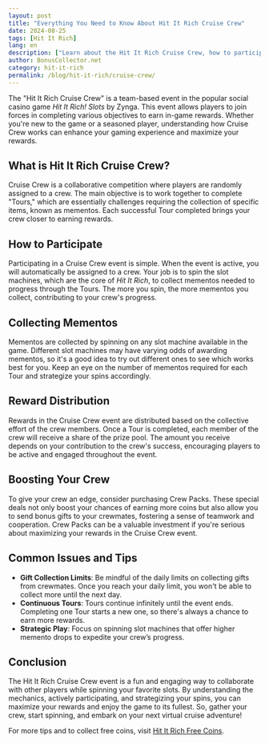```yaml
---
layout: post
title: "Everything You Need to Know About Hit It Rich Cruise Crew"
date: 2024-08-25
tags: [Hit It Rich]
lang: en
description: ["Learn about the Hit It Rich Cruise Crew, how to participate, collect mementos, and earn rewards in this popular social casino game."]
author: BonusCollector.net
category: hit-it-rich
permalink: /blog/hit-it-rich/cruise-crew/
---
```


The "Hit It Rich Cruise Crew" is a team-based event in the popular social casino game *Hit It Rich! Slots* by Zynga. This event allows players to join forces in completing various objectives to earn in-game rewards. Whether you're new to the game or a seasoned player, understanding how Cruise Crew works can enhance your gaming experience and maximize your rewards.

## What is Hit It Rich Cruise Crew?

Cruise Crew is a collaborative competition where players are randomly assigned to a crew. The main objective is to work together to complete "Tours," which are essentially challenges requiring the collection of specific items, known as mementos. Each successful Tour completed brings your crew closer to earning rewards.

## How to Participate

Participating in a Cruise Crew event is simple. When the event is active, you will automatically be assigned to a crew. Your job is to spin the slot machines, which are the core of *Hit It Rich*, to collect mementos needed to progress through the Tours. The more you spin, the more mementos you collect, contributing to your crew's progress.

## Collecting Mementos

Mementos are collected by spinning on any slot machine available in the game. Different slot machines may have varying odds of awarding mementos, so it's a good idea to try out different ones to see which works best for you. Keep an eye on the number of mementos required for each Tour and strategize your spins accordingly.

## Reward Distribution

Rewards in the Cruise Crew event are distributed based on the collective effort of the crew members. Once a Tour is completed, each member of the crew will receive a share of the prize pool. The amount you receive depends on your contribution to the crew's success, encouraging players to be active and engaged throughout the event.

## Boosting Your Crew

To give your crew an edge, consider purchasing Crew Packs. These special deals not only boost your chances of earning more coins but also allow you to send bonus gifts to your crewmates, fostering a sense of teamwork and cooperation. Crew Packs can be a valuable investment if you're serious about maximizing your rewards in the Cruise Crew event.

## Common Issues and Tips

- **Gift Collection Limits**: Be mindful of the daily limits on collecting gifts from crewmates. Once you reach your daily limit, you won't be able to collect more until the next day.
- **Continuous Tours**: Tours continue infinitely until the event ends. Completing one Tour starts a new one, so there's always a chance to earn more rewards.
- **Strategic Play**: Focus on spinning slot machines that offer higher memento drops to expedite your crew’s progress.

## Conclusion

The Hit It Rich Cruise Crew event is a fun and engaging way to collaborate with other players while spinning your favorite slots. By understanding the mechanics, actively participating, and strategizing your spins, you can maximize your rewards and enjoy the game to its fullest. So, gather your crew, start spinning, and embark on your next virtual cruise adventure!

For more tips and to collect free coins, visit [Hit It Rich Free Coins](https://bonuscollector.net/hit-it-rich-free-coins/).